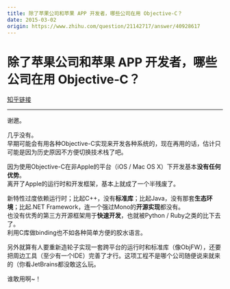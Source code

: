 ```yaml
---
title: 除了苹果公司和苹果 APP 开发者，哪些公司在用 Objective-C？
date: 2015-03-02
origin: https://www.zhihu.com/question/21142717/answer/40928617
---
```

# 除了苹果公司和苹果 APP 开发者，哪些公司在用 Objective-C？

[知乎链接](https://www.zhihu.com/question/21142717/answer/40928617)

---------

<span class="RichText ztext CopyrightRichText-richText" itemprop="text"><p>谢邀。</p><p>几乎没有。<br>早期可能会有用各种Objective-C实现来开发各种系统的，现在再用的话，估计只可能是因为历史原因不方便切换技术栈了吧。</p><p>因为使用Objective-C在非Apple的平台（iOS / Mac OS X）下开发基本<b>没有任何优势</b>。<br>离开了Apple的运行时和开发框架，基本上就成了一个半残废了。</p><p>新特性过度依赖运行时；比起C++，没有<b>标准库</b>；比起Java，没有那套<b>生态环境</b>；比起.NET Framework，连一个强过Mono的<b>开源实现</b>都没有。<br>也没有优秀的第三方开源框架用于<b>快速开发</b>，也就被Python / Ruby之类的比下去了。<br>利用C库做binding也不如各种简单方便的胶水语言。</p><p>另外就算有人要重新造轮子实现一套跨平台的运行时和标准库（像ObjFW），还要把周边工具（至少有一个IDE）完善了才行。这项工程不是哪个公司随便说来就来的（你看JetBrains都没敢这么玩。</p>谁敢用啊~！</span>